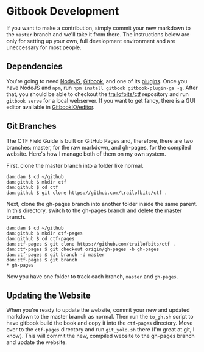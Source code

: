 # Gitbook Development
If you want to make a contribution, simply commit your new markdown to the `master` branch and we'll take it from there. The instructions below are only for setting up your own, full development environment and are uneccessary for most people.

## Dependencies
You're going to need [NodeJS](http://nodejs.org/), [Gitbook](https://github.com/GitbookIO/gitbook), and one of its [plugins](https://github.com/GitbookIO/plugin-ga). Once you have NodeJS and `npm`, run `npm install gitbook gitbook-plugin-ga -g`. After that, you should be able to checkout the [trailofbits/ctf](https://github.com/trailofbits/ctf) repository and run `gitbook serve` for a local webserver. If you want to get fancy, there is a GUI editor available in [GitbookIO/editor](https://github.com/GitbookIO/editor).

## Git Branches
The CTF Field Guide is built on GitHub Pages and, therefore, there are two branches: master, for the raw markdown, and gh-pages, for the compiled website. Here's how I manage both of them on my own system.

First, clone the master branch into a folder like normal.

```
dan:dan $ cd ~/github
dan:github $ mkdir ctf
dan:github $ cd ctf
dan:github $ git clone https://github.com/trailofbits/ctf .
```

Next, clone the gh-pages branch into another folder inside the same parent. In this directory, switch to the gh-pages branch and delete the master branch.

```
dan:dan $ cd ~/github
dan:github $ mkdir ctf-pages
dan:github $ cd ctf-pages
dan:ctf-pages $ git clone https://github.com/trailofbits/ctf .
dan:ctf-pages $ git checkout origin/gh-pages -b gh-pages
dan:ctf-pages $ git branch -d master
dan:ctf-pages $ git branch
* gh-pages
```

Now you have one folder to track each branch, `master` and `gh-pages`.

## Updating the Website
When you're ready to update the website, commit your new and updated markdown to the master branch as normal. Then run the `to_gh.sh` script to have gitbook build the book and copy it into the `ctf-pages` directory. Move over to the `ctf-pages` directory and run `git_yolo.sh` there (I'm great at git, I know). This will commit the new, compiled website to the gh-pages branch and update the website.
